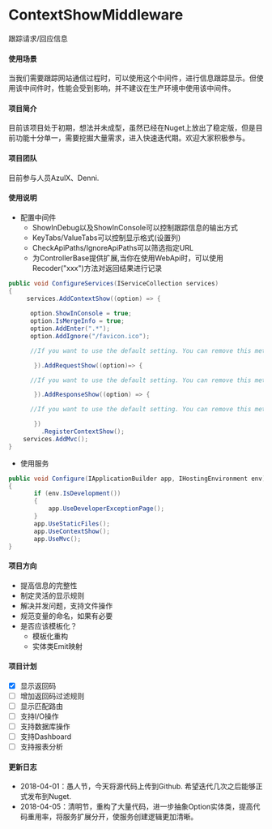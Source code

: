 # ContextShowMiddleware
跟踪请求/回应信息

#### 使用场景

当我们需要跟踪网站通信过程时，可以使用这个中间件，进行信息跟踪显示。但使用该中间件时，性能会受到影响，并不建议在生产环境中使用该中间件。

#### 项目简介

目前该项目处于初期，想法并未成型，虽然已经在Nuget上放出了稳定版，但是目前功能十分单一，需要挖掘大量需求，进入快速迭代期。欢迎大家积极参与。

#### 项目团队

目前参与人员AzulX、Denni.

#### 使用说明

- 配置中间件
  - ShowInDebug以及ShowInConsole可以控制跟踪信息的输出方式
  - KeyTabs/ValueTabs可以控制显示格式(设置列)
  - CheckApiPaths/IgnoreApiPaths可以筛选指定URL
  - 为ControllerBase提供扩展,当你在使用WebApi时，可以使用Recoder("xxx")方法对返回结果进行记录

```C#
public void ConfigureServices(IServiceCollection services)
{
     services.AddContextShow((option) => {  
 
      option.ShowInConsole = true;
      option.IsMergeInfo = true;
      option.AddEnter(".*");
      option.AddIgnore("/favicon.ico");

      //If you want to use the default setting. You can remove this method.

       }).AddRequestShow((option)=> {

      //If you want to use the default setting. You can remove this method.

       }).AddResponseShow((option) => {

      //If you want to use the default setting. You can remove this method.

       })
         .RegisterContextShow();
    services.AddMvc();
}
```

- 使用服务

```C#
public void Configure(IApplicationBuilder app, IHostingEnvironment env)
{
       if (env.IsDevelopment())
       {
           app.UseDeveloperExceptionPage();
       }
       app.UseStaticFiles();
       app.UseContextShow();
       app.UseMvc();
}
```

#### 项目方向

   - 提高信息的完整性
   - 制定灵活的显示规则
   - 解决并发问题，支持文件操作
   - 规范变量的命名，如果有必要
   - 是否应该模板化？
        - 模板化重构
        - 实体类Emit映射

#### 项目计划

- [x] 显示返回码
- [ ] 增加返回码过滤规则
- [ ] 显示匹配路由
- [ ] 支持I/O操作
- [ ] 支持数据库操作
- [ ] 支持Dashboard
- [ ] 支持报表分析

#### 更新日志

   - 2018-04-01：愚人节，今天将源代码上传到Github. 希望迭代几次之后能够正式发布到Nuget.
   - 2018-04-05：清明节，重构了大量代码，进一步抽象Option实体类，提高代码重用率，将服务扩展分开，使服务创建逻辑更加清晰。
